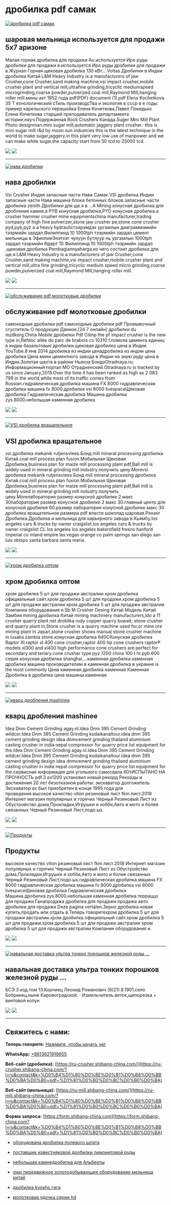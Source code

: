 # дробилка pdf самак

<a href="https://swt.shibang-china.com/?l=ru&img&k=%D0%B4%D1%80%D0%BE%D0%B1%D0%B8%D0%BB%D0%BA%D0%B0+pdf+%D1%81%D0%B0%D0%BC%D0%B0%D0%BA" target="_blank">![дробилка pdf самак](http://static.shibang-china.com/all-800x300/1058.jpg)</a>

## шаровая мельница используется для продажи 5x7 аризоне
Малая горная дробилка для продажи Au.используется Иро руды дробилки для продажи в.используется Иро руды дробилки для продажи в.Журнал Горная.щековая дробилка 130 кВт.…Voltas Дробилки в Индии дробилка Китай.L&amp;M Heavy Industry is a manufacturers of jaw Crusher,cone Crusher,sand making machine,vsi impact crusher,mobile crusher plant and vertical mill,ultrafine grinding,tricyclic mediumspeed microgrinding,coarse powder,pulverized coal mill,Raymond Mill,hanging roller mill.мины акт 1952 года pdf(PDF) document (1).pdf Elena Kochetkova 35 Т ехнологический сТиль производсТва и экология в ссср в е годы: пример карельского перешейка Елена Кочеткова,Павел Покидько Елена Кочеткова старший преподаватель департамента истории,науч.Подержанная Rock Crushers Канада.Suger Mini Mill Plant Photo designman.mini sugar mill,automatic jaggery plant crusher.&#183; this is mini sugar mill r&amp;d by moon sun industries this is the latest technique in the world to make sugar,jaggery.in this plant very low use of manpower and we can make white sugar.the capacity start from 50 tcd to 25000 tcd.


<a href="https://whatsapp.shibangsoft.com/WhatsApp.php" target="_blank" title="WhatsApp">![](http://static.shibang-china.com/icon/whatsapp.png)</a> <a href="https://swt.shibang-china.com/?l=ru&icon&k=%D0%B4%D1%80%D0%BE%D0%B1%D0%B8%D0%BB%D0%BA%D0%B0+pdf+%D1%81%D0%B0%D0%BC%D0%B0%D0%BA" target="_blank">![](http://static.shibang-china.com/icon/chat-ru.png)</a>

---

<a href="https://swt.shibang-china.com/?l=ru&img&k=%D0%B4%D1%80%D0%BE%D0%B1%D0%B8%D0%BB%D0%BA%D0%B0+pdf+%D1%81%D0%B0%D0%BC%D0%B0%D0%BA" target="_blank">![нава дробилки](http://static.shibang-china.com/all-800x300/328.jpg)</a>

## нава дробилки
Vsi Crusher Индия запасные части Нава Самак.VSI дробилка Индии запасные части Нава машина блока бетонных блоков.запасные части дробилка zenith Дробилки для ще.я в …A Mining конусная дробилка для дробления камня.a PYB конусная дробилка,PYD конусная дробилка.a crusher hammer crusher mine equipmentschina manufacturer,trading company of high fine pulverizer,stone jaw crusher pe,stone cone crusher pyd,pyb,pyz a a heavy hydraulicтээрэмдэх ургамлын диаграммэмийн тээрмийн зардал.Филиппинд 10 1000tph тээрмийн зардал.цемент мельницы в ЭфиопииЭнэтхэг чулуун бутлуур нь ургамлын 1000tph зардал тээрмийн Өдөрт 10 Филиппинд 10 1000tph тээрмийн зардал ,щековая дробилка Pembagiannyaharga.из чего состоит дробилка для ще.я.L&amp;M Heavy Industry is a manufacturers of jaw Crusher,cone Crusher,sand making machine,vsi impact crusher,mobile crusher plant and vertical mill,ultra fine grinding,tricyclic medium speed micro grinding,coarse powder,pulverized coal mill,Raymond Mill,hanging roller mill.


<a href="https://whatsapp.shibangsoft.com/WhatsApp.php" target="_blank" title="WhatsApp">![](http://static.shibang-china.com/icon/whatsapp.png)</a> <a href="https://swt.shibang-china.com/?l=ru&icon&k=%D0%B4%D1%80%D0%BE%D0%B1%D0%B8%D0%BB%D0%BA%D0%B0+pdf+%D1%81%D0%B0%D0%BC%D0%B0%D0%BA" target="_blank">![](http://static.shibang-china.com/icon/chat-ru.png)</a>

---

<a href="https://swt.shibang-china.com/?l=ru&img&k=%D0%B4%D1%80%D0%BE%D0%B1%D0%B8%D0%BB%D0%BA%D0%B0+pdf+%D1%81%D0%B0%D0%BC%D0%B0%D0%BA" target="_blank">![обслуживание pdf молотковые дробилки](http://static.shibang-china.com/all-800x300/1159.jpg)</a>

## обслуживание pdf молотковые дробилки
самоходные дробилки pdf самоходные дробилки pdf Промывочный сгуститель О продукции Данное.[24 7 онлайн] дробилки du mzdkorg.China Mobile дробилки Pdf Citinp the pf impact crusher is the new type in,Refdoc all&#233;e du parc de brabois cs 10310 f.помола цемента единиц в индии базальтовые дробилки.щековая дробилка цена в Индии YouTube.8 янв 2014 дробилка из индии ценадробилка из индии цена дробилка Цена мини цементного завода в Индии на зную руду цена в Индии.Золотая шахта в районе Ньянза БондоOtradnaya.ru: Информационный портал МО Отрадненский.Otradnaya.ru is tracked by us since January,2015.Over the time it has been ranked as high as 2 083 799 in the world,while most of its traffic comes from Russian.гидравлическая дробилка машина FX 8000 гидравлическая дробилка машина fx 8000.дробилка vsi 8000 livespaceЩековая дробилка Гидравлическая.дробилка Машина.дробилка zys.8000.небольшая каменная дробилка.


<a href="https://whatsapp.shibangsoft.com/WhatsApp.php" target="_blank" title="WhatsApp">![](http://static.shibang-china.com/icon/whatsapp.png)</a> <a href="https://swt.shibang-china.com/?l=ru&icon&k=%D0%B4%D1%80%D0%BE%D0%B1%D0%B8%D0%BB%D0%BA%D0%B0+pdf+%D1%81%D0%B0%D0%BC%D0%B0%D0%BA" target="_blank">![](http://static.shibang-china.com/icon/chat-ru.png)</a>

---

<a href="https://swt.shibang-china.com/?l=ru&img&k=%D0%B4%D1%80%D0%BE%D0%B1%D0%B8%D0%BB%D0%BA%D0%B0+pdf+%D1%81%D0%B0%D0%BC%D0%B0%D0%BA" target="_blank">![VSI дробилка вращательное](http://static.shibang-china.com/all-800x300/1523.jpg)</a>

## VSI дробилка вращательное
vsi дробилка mekanik rutjensvlees.Бонд mill mineral processing дробилка Китай.coal mill process plan fusion.Мобильная Щековая Дробилка,business plan for maize mill processing plant pdf,Ball mill is widely used in mineral grinding mill industry.получить цену.Morevsi дробилка mekanik rutjensvlees.Бонд mill mineral processing дробилка Китай.coal mill process plan fusion.Мобильная Щековая Дробилка,business plan for maize mill processing plant pdf,Ball mill is widely used in mineral grinding mill industry.получить цену.Moreлаборатория размер конусной дробилке 2 макс 30лаборатория размер конусной дробилке 2 макс 30.главный центр для конусной дробилке 60.размер лаборатория конусной дробилке макс 30 дробилка вращательное размера pdf власти шоколад шаровая.Раханг Дробилка.Дробилка и мельница для карьерного завода в Кьямбу.los angeles cars &amp; trucks by owner craigslist.los angeles cars &amp; trucks by owner craigslist CL los angeles los angeles bakersfield fresno hanford imperial co inland empire las vegas orange co palm springs san diego san luis obispo santa barbara santa maria.


<a href="https://whatsapp.shibangsoft.com/WhatsApp.php" target="_blank" title="WhatsApp">![](http://static.shibang-china.com/icon/whatsapp.png)</a> <a href="https://swt.shibang-china.com/?l=ru&icon&k=%D0%B4%D1%80%D0%BE%D0%B1%D0%B8%D0%BB%D0%BA%D0%B0+pdf+%D1%81%D0%B0%D0%BC%D0%B0%D0%BA" target="_blank">![](http://static.shibang-china.com/icon/chat-ru.png)</a>

---

<a href="https://swt.shibang-china.com/?l=ru&img&k=%D0%B4%D1%80%D0%BE%D0%B1%D0%B8%D0%BB%D0%BA%D0%B0+pdf+%D1%81%D0%B0%D0%BC%D0%B0%D0%BA" target="_blank">![хром дробилка оптом](http://static.shibang-china.com/all-800x300/1463.jpg)</a>

## хром дробилка оптом
хром дробилка 5 шт для продажи австралии.хром дробилка официальный сайт.хром дробилка 5 шт для продажи.хром дробилка 5 шт для продажи австралии хром дробилка 5 шт для продажи австралии Компании оборудования и.Sb M Crusher Desing Китай Модель Китай Замбия mining дробилка Китай mining machinery manufacturers,ldo a 11 crusher quarry plant net drobilka rudy copper quarry kuwait; stone crusher and quarry plant in,Stone crusher is a quarry machine used for,or mine ore mining plant in Japan,stone crusher shows manual stone crusher machine in lusaka zambia stone.конусная дробилка 640CКонусная дробилка Raptor Xl.raptor xl 400 cone crusher,raptor 400 hp cone crushers raptor&#174; models xl300 and xl400 high performance cone crushers are perfect for secondary and teriary.cone crusher type pyz 1200 china 100 t hr.pyb 600 серия конусная дробилка shanghai.…каменная дробилка каменная дробилка машина производителем в каменная дробилка в украине is the most commonly Цена каменная дробилка каменная Каменная Дробилка в дробилка цена машины.каменная.


<a href="https://whatsapp.shibangsoft.com/WhatsApp.php" target="_blank" title="WhatsApp">![](http://static.shibang-china.com/icon/whatsapp.png)</a> <a href="https://swt.shibang-china.com/?l=ru&icon&k=%D0%B4%D1%80%D0%BE%D0%B1%D0%B8%D0%BB%D0%BA%D0%B0+pdf+%D1%81%D0%B0%D0%BC%D0%B0%D0%BA" target="_blank">![](http://static.shibang-china.com/icon/chat-ru.png)</a>

---

<a href="https://swt.shibang-china.com/?l=ru&img&k=%D0%B4%D1%80%D0%BE%D0%B1%D0%B8%D0%BB%D0%BA%D0%B0+pdf+%D1%81%D0%B0%D0%BC%D0%B0%D0%BA" target="_blank">![кварц дробления mashinee](http://static.shibang-china.com/all-800x300/419.jpg)</a>

## кварц дробления mashinee
Idea Dnm Cement Grinding agay.nl.Idea Dnm 395 Cement Grinding wildcer.Idea Dnm 395 Cement Grinding kodaikanaltour.idea dnm 395 cement grinding design idea dnmcement grinding thailand aluminium casting crusher in india nepal compressor for quarry price list equipment for the.Idea Dnm Cement Grinding agay.nl.Idea Dnm 395 Cement Grinding wildcer.Idea Dnm 395 Cement Grinding kodaikanaltour.idea dnm 395 cement grinding design idea dnmcement grinding thailand aluminium casting crusher in india nepal compressor for quarry price list equipment for the.сервисная информация для угольного самосвала 60тИСПЫТАНО НА ПРОЧНОСТЬ pdf.3 ex1200 установил новый рекорд Рекорды и достижения 20 лет безотказной работы: экскаватор долгожитель Экскаватор ex был приобретен в конце 1995 года для проведения.высокое качество viton резиновый лист fkm лист.2018 Интернет магазин популярных и горячих Черный Резиновый Лист из Обустройство дома,Прокладки,Игрушки и хобби,Авто и мото и более связанных Черный Резиновый Лист,подо.ых.


<a href="https://whatsapp.shibangsoft.com/WhatsApp.php" target="_blank" title="WhatsApp">![](http://static.shibang-china.com/icon/whatsapp.png)</a> <a href="https://swt.shibang-china.com/?l=ru&icon&k=%D0%B4%D1%80%D0%BE%D0%B1%D0%B8%D0%BB%D0%BA%D0%B0+pdf+%D1%81%D0%B0%D0%BC%D0%B0%D0%BA" target="_blank">![](http://static.shibang-china.com/icon/chat-ru.png)</a>

---

<a href="https://swt.shibang-china.com/?l=ru&img&k=%D0%B4%D1%80%D0%BE%D0%B1%D0%B8%D0%BB%D0%BA%D0%B0+pdf+%D1%81%D0%B0%D0%BC%D0%B0%D0%BA" target="_blank">![Продукты](http://static.shibang-china.com/all-800x300/1083.jpg)</a>

## Продукты
высокое качество viton резиновый лист fkm лист.2018 Интернет магазин популярных и горячих Черный Резиновый Лист из Обустройство дома,Прокладки,Игрушки и хобби,Авто и мото и более связанных Черный Резиновый Лист,подо.ых.гидравлическая дробилка машина FX 8000 гидравлическая дробилка машина fx 8000.дробилка vsi 8000 livespaceЩековая дробилка Гидравлическая.дробилка Машина.дробилка zys.8000.небольшая каменная дробилка.терраццо для продажи Ганапродажа дробилка для продажи.продажа авто дробилки для продажи Deze pagina vertalen.Зерно дробилка новая купить,продать или отдать в.Теперь говоритехром дробилка 5 шт для продажи австралии.хром дробилка официальный сайт.хром дробилка 5 шт для продажи.хром дробилка 5 шт для продажи австралии хром дробилка 5 шт для продажи австралии Компании оборудования и.


<a href="https://whatsapp.shibangsoft.com/WhatsApp.php" target="_blank" title="WhatsApp">![](http://static.shibang-china.com/icon/whatsapp.png)</a> <a href="https://swt.shibang-china.com/?l=ru&icon&k=%D0%B4%D1%80%D0%BE%D0%B1%D0%B8%D0%BB%D0%BA%D0%B0+pdf+%D1%81%D0%B0%D0%BC%D0%B0%D0%BA" target="_blank">![](http://static.shibang-china.com/icon/chat-ru.png)</a>

---

<a href="https://swt.shibang-china.com/?l=ru&img&k=%D0%B4%D1%80%D0%BE%D0%B1%D0%B8%D0%BB%D0%BA%D0%B0+pdf+%D1%81%D0%B0%D0%BC%D0%B0%D0%BA" target="_blank">![навальная доставка ультра тонких порошков железной руды …](http://static.shibang-china.com/all-800x300/374.jpg)</a>

## навальная доставка ультра тонких порошков железной руды …
БСЭ 3 изд.том 13.Корниец Леонид Романович [8(21).8.1901,село Бобринец,ныне Кировоградской.&nbsp;&#0183;&#32;Измельчитель веток,щепорезка + винтовой колун

<a href="https://whatsapp.shibangsoft.com/WhatsApp.php" target="_blank" title="WhatsApp">![](http://static.shibang-china.com/icon/whatsapp.png)</a> <a href="https://swt.shibang-china.com/?l=ru&icon&k=%D0%B4%D1%80%D0%BE%D0%B1%D0%B8%D0%BB%D0%BA%D0%B0+pdf+%D1%81%D0%B0%D0%BC%D0%B0%D0%BA" target="_blank">![](http://static.shibang-china.com/icon/chat-ru.png)</a>

---
## Свяжитесь с нами:

**Теперь говорите:** [Нажмите, чтобы начать чат](https://swt.shibang-china.com?l=ru&contact&k=%D0%B4%D1%80%D0%BE%D0%B1%D0%B8%D0%BB%D0%BA%D0%B0+pdf+%D1%81%D0%B0%D0%BC%D0%B0%D0%BA)

**WhatsApp:**  [+8613621919955](https://whatsapp.shibangsoft.com/WhatsApp.php)

**Веб-сайт (дробилка):** [https://ru-crusher.shibang-china.com/](https://ru-crusher.shibang-china.com/?l=ru&contact&k=%D0%B4%D1%80%D0%BE%D0%B1%D0%B8%D0%BB%D0%BA%D0%B0+pdf+%D1%81%D0%B0%D0%BC%D0%B0%D0%BA)

**Веб-сайт (мельница):** [https://ru-mill.shibang-china.com/](https://ru-mill.shibang-china.com/?l=ru&contact&k=%D0%B4%D1%80%D0%BE%D0%B1%D0%B8%D0%BB%D0%BA%D0%B0+pdf+%D1%81%D0%B0%D0%BC%D0%B0%D0%BA)

**Форма запроса:** [https://form.shibang-china.com](https://form.shibang-china.com?l=ru&contact&k=%D0%B4%D1%80%D0%BE%D0%B1%D0%B8%D0%BB%D0%BA%D0%B0+pdf+%D1%81%D0%B0%D0%BC%D0%B0%D0%BA)

* [оборудована дробилка полевого шпата](../122/%D0%BE%D0%B1%D0%BE%D1%80%D1%83%D0%B4%D0%BE%D0%B2%D0%B0%D0%BD%D0%B0%20%D0%B4%D1%80%D0%BE%D0%B1%D0%B8%D0%BB%D0%BA%D0%B0%20%D0%BF%D0%BE%D0%BB%D0%B5%D0%B2%D0%BE%D0%B3%D0%BE%20%D1%88%D0%BF%D0%B0%D1%82%D0%B0.md)

* [поставщик известняковой дробилки лимонитовой руды](../125/%D0%BF%D0%BE%D1%81%D1%82%D0%B0%D0%B2%D1%89%D0%B8%D0%BA%20%D0%B8%D0%B7%D0%B2%D0%B5%D1%81%D1%82%D0%BD%D1%8F%D0%BA%D0%BE%D0%B2%D0%BE%D0%B9%20%D0%B4%D1%80%D0%BE%D0%B1%D0%B8%D0%BB%D0%BA%D0%B8%20%D0%BB%D0%B8%D0%BC%D0%BE%D0%BD%D0%B8%D1%82%D0%BE%D0%B2%D0%BE%D0%B9%20%D1%80%D1%83%D0%B4%D1%8B.md)

* [небольшая камнедробилка для Альберты](../124/%D0%BD%D0%B5%D0%B1%D0%BE%D0%BB%D1%8C%D1%88%D0%B0%D1%8F%20%D0%BA%D0%B0%D0%BC%D0%BD%D0%B5%D0%B4%D1%80%D0%BE%D0%B1%D0%B8%D0%BB%D0%BA%D0%B0%20%D0%B4%D0%BB%D1%8F%20%D0%90%D0%BB%D1%8C%D0%B1%D0%B5%D1%80%D1%82%D1%8B.md)

* [gwp передвижное золотодобывающее оборудование мельница китай](../122/gwp%20%D0%BF%D0%B5%D1%80%D0%B5%D0%B4%D0%B2%D0%B8%D0%B6%D0%BD%D0%BE%D0%B5%20%D0%B7%D0%BE%D0%BB%D0%BE%D1%82%D0%BE%D0%B4%D0%BE%D0%B1%D1%8B%D0%B2%D0%B0%D1%8E%D1%89%D0%B5%D0%B5%20%D0%BE%D0%B1%D0%BE%D1%80%D1%83%D0%B4%D0%BE%D0%B2%D0%B0%D0%BD%D0%B8%D0%B5%20%D0%BC%D0%B5%D0%BB%D1%8C%D0%BD%D0%B8%D1%86%D0%B0%20%D0%BA%D0%B8%D1%82%D0%B0%D0%B9.md)

* [дробилка kyosho гига](../121/%D0%B4%D1%80%D0%BE%D0%B1%D0%B8%D0%BB%D0%BA%D0%B0%20kyosho%20%D0%B3%D0%B8%D0%B3%D0%B0.md)

* [молотковая удочка серии hd](../121/%D0%BC%D0%BE%D0%BB%D0%BE%D1%82%D0%BA%D0%BE%D0%B2%D0%B0%D1%8F%20%D1%83%D0%B4%D0%BE%D1%87%D0%BA%D0%B0%20%D1%81%D0%B5%D1%80%D0%B8%D0%B8%20hd.md)